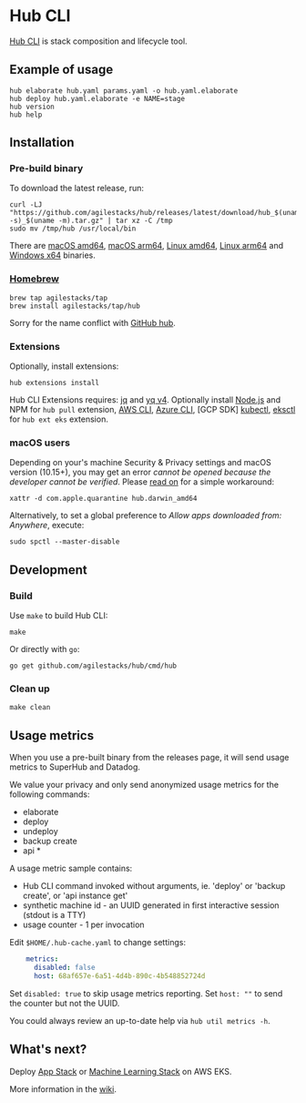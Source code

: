 # Hub CLI

[Hub CLI](https://superhub.io) is stack composition and lifecycle tool.

## Example of usage

```shell
hub elaborate hub.yaml params.yaml -o hub.yaml.elaborate
hub deploy hub.yaml.elaborate -e NAME=stage
hub version
hub help
```

## Installation

### Pre-build binary

To download the latest release, run:

```shell
curl -LJ "https://github.com/agilestacks/hub/releases/latest/download/hub_$(uname -s)_$(uname -m).tar.gz" | tar xz -C /tmp
sudo mv /tmp/hub /usr/local/bin
```

There are [macOS amd64](https://github.com/agilestacks/hub/releases/latest/download/hub_Darwin_arm64.tar.gz), [macOS arm64](https://github.com/agilestacks/hub/releases/latest/download/hub_Darwin_x86_64.tar.gz), [Linux amd64](https://github.com/agilestacks/hub/releases/latest/download/hub_Linux_arm64.tar.gz), [Linux arm64](https://github.com/agilestacks/hub/releases/latest/download/hub_Linux_x86_64.tar.gz) and [Windows x64](https://github.com/agilestacks/hub/releases/latest/download/hub_Windows_x86_64.zip) binaries.

### [Homebrew](https://brew.sh/)

```shell
brew tap agilestacks/tap
brew install agilestacks/tap/hub
```

Sorry for the name conflict with [GitHub hub](https://hub.github.com).

### Extensions

Optionally, install extensions:

```shell
hub extensions install
```

Hub CLI Extensions requires: [jq] and [yq v4].
Optionally install [Node.js] and NPM for `hub pull` extension, [AWS CLI], [Azure CLI], [GCP SDK] [kubectl], [eksctl] for `hub ext eks` extension.

### macOS users

Depending on your's machine Security & Privacy settings and macOS version (10.15+), you may get an error _cannot be opened because the developer cannot be verified_. Please [read on](https://github.com/hashicorp/terraform/issues/23033#issuecomment-542302933) for a simple workaround:

```shell
xattr -d com.apple.quarantine hub.darwin_amd64
```

Alternatively, to set a global preference to _Allow apps downloaded from: Anywhere_, execute:

```shell
sudo spctl --master-disable
```

## Development

### Build

Use `make` to build Hub CLI:

```shell
make
```

Or directly with `go`:

```shell
go get github.com/agilestacks/hub/cmd/hub
```

### Clean up

```shell
make clean
```

## Usage metrics

When you use a pre-built binary from the releases page, it will send usage metrics to SuperHub and Datadog.

We value your privacy and only send anonymized usage metrics for the following commands:

- elaborate
- deploy
- undeploy
- backup create
- api *

A usage metric sample contains:

- Hub CLI command invoked without arguments, ie. 'deploy' or 'backup create', or 'api instance get'
- synthetic machine id - an UUID generated in first interactive session (stdout is a TTY)
- usage counter - 1 per invocation

Edit `$HOME/.hub-cache.yaml` to change settings:

```yaml
    metrics:
      disabled: false
      host: 68af657e-6a51-4d4b-890c-4b548852724d
```

Set `disabled: true` to skip usage metrics reporting.
Set `host: ""` to send the counter but not the UUID.

You could always review an up-to-date help via `hub util metrics -h`.

## What's next?

Deploy [App Stack](https://github.com/agilestacks/stack-app-eks) or [Machine Learning Stack](https://github.com/agilestacks/stack-ml-eks) on AWS EKS.

More information in the [wiki](https://github.com/agilestacks/hub/wiki).

[AWS CLI]: https://aws.amazon.com/cli/
[Azure CLI]: https://docs.microsoft.com/en-us/cli/azure/
[GCP SDK CLI]: https://cloud.google.com/sdk/docs/install
[kubectl]: https://kubernetes.io/docs/reference/kubectl/overview/
[eksctl]: https://eksctl.io
[jq]: https://stedolan.github.io/jq/
[yq v4]: https://github.com/mikefarah/yq
[Node.js]: https://nodejs.org

